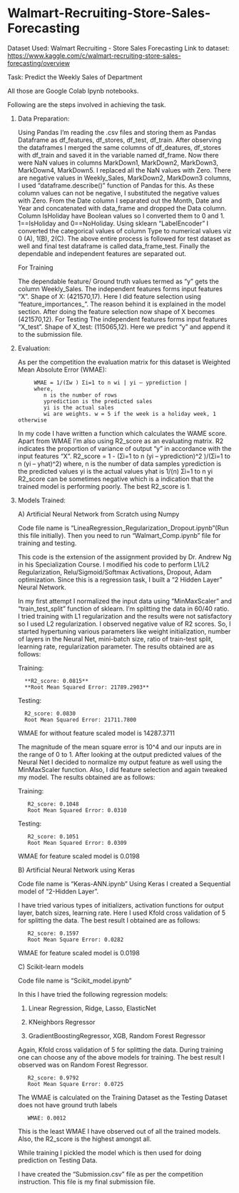 # Walmart-Recruiting-Store-Sales-Forecasting

Dataset Used: Walmart Recruiting - Store Sales Forecasting
Link to dataset: https://www.kaggle.com/c/walmart-recruiting-store-sales-forecasting/overview

Task: Predict the Weekly Sales of Department

All those are Google Colab Ipynb notebooks.

Following are the steps involved in achieving the task.
1) Data Preparation:

     Using Pandas I’m reading the .csv files and storing them as Pandas Dataframe as df_features, 
     df_stores, df_test, df_train.
     After observing the dataframes I merged the same columns of df_deatures, df_stores with 
     df_train and saved it in the variable named df_frame.
     Now there were NaN values in columns MarkDown1, MarkDown2, MarkDown3, 
     MarkDown4, MarkDown5. I replaced all the NaN values with Zero.
     There are negative values in Weekly_Sales, MarkDown2, MarkDown3 columns, I used 
     “dataframe.describe()” function of Pandas for this. As these column values can not be 
     negative, I substituted the negative values with Zero.
     From the Date column I separated out the Month, Date and Year and concatenated with 
     data_frame and dropped the Data column.
     Column IsHoliday have Boolean values so I converted them to 0 and 1. 1==IsHoliday and 
     0==NoHoliday.
     Using sklearn “LabelEncoder” I converted the categorical values of column Type to numerical
     values viz 0 (A), 1(B), 2(C).
     The above entire process is followed for test dataset as well and final test dataframe is called
     data_frame_test.
     Finally the dependable and independent features are separated out.

     For Training
     
     The dependable feature/ Ground truth values termed as “y” gets the column Weekly_Sales.
     The independent features forms input features “X”. Shape of X: (421570,17).
     Here I did feature selection using “feature_importances_”. The reason behind it is explained
     in the model section.
     After doing the feature selection now shape of X becomes (421570,12).
     For Testing
     The independent features forms input features “X_test”. Shape of X_test: (115065,12).
     Here we predict “y” and append it to the submission file.
     
2) Evaluation:

     As per the competition the evaluation matrix for this dataset is Weighted Mean Absolute 
     Error (WMAE):
     
            WMAE = 1/(Ʃw ) Ʃi=1 to n wi | yi – yprediction |
            where,
               n is the number of rows
               yprediction is the predicted sales
               yi is the actual sales
               wi are weights. w = 5 if the week is a holiday week, 1 otherwise
     
     In my code I have written a function which calculates the WAME score.
     Apart from WMAE I’m also using R2_score as an evaluating matrix. R2 indicates the 
     proportion of variance of output “y” in accordance with the input features “X”.
     R2_score = 1 -  (Ʃi=1 to n (yi – yprediction)^2 )/(Ʃi=1 to n  (yi – yhat)^2)
     where,
         n is the number of data samples
         yprediction is the predicted values
         yi is the actual values
         yhat is 1/(n) Ʃi=1 to n yi
     R2_score can be sometimes negative which is a indication that the trained model is 
     performing poorly.
     The best R2_score is 1.



3) Models Trained:

   A) Artificial Neural Network from Scratch using Numpy

   Code file name is “LineaRegression_Regularization_Dropout.ipynb”(Run this file initially).
   Then you need to run “Walmart_Comp.ipynb” file for training and testing.

   This code is the extension of the assignment provided by Dr. Andrew Ng in his Specialization Course. I modified 
   his code to perform L1/L2 Regularization, Relu/Sigmoid/Softmax Activations, Dropout, Adam 
   optimization. Since this is a regression task, I built a “2 Hidden Layer” Neural Network.
 
   In my first attempt I normalized the input data using “MinMaxScaler” and “train_test_split”
   function of sklearn. I’m splitting the data in 60/40 ratio. I tried training with L1 regularization
   and the results were not satisfactory so I used L2 regularization. I observed negative value of
   R2 scores. So, I started hypertuning various parameters like weight initialization, number of 
   layers in the Neural Net, mini-batch size, ratio of train-test split, learning rate, regularization 
   parameter. The results obtained are as follows:
   
   Training: 
   
         **R2_score: 0.0815**
         **Root Mean Squared Error: 21789.2903**
   Testing:
   
         R2_score: 0.0830
         Root Mean Squared Error: 21711.7800
         
   WMAE for without feature scaled model is 14287.3711
   
   The magnitude of the mean square error is 10^4 and our inputs are in the range of 0 to 1. 
   After looking at the output predicted values of the Neural Net I decided to normalize my 
   output feature as well using the MinMaxScaler function. Also, I did feature selection and 
   again tweaked my model. The results obtained are as follows: 
   
   Training: 
   
          R2_score: 0.1048
          Root Mean Squared Error: 0.0310
   Testing: 
   
          R2_score: 0.1051    
          Root Mean Squared Error: 0.0309

   WMAE for feature scaled model is 0.0198

   
   B) Artificial Neural Network using Keras

   Code file name is “Keras-ANN.ipynb”
   Using Keras I created a Sequential model of “2-Hidden Layer”. 

   I have tried various types of initializers, activation functions for output layer, batch sizes, 
   learning rate. Here I used Kfold cross validation of 5 for splitting the data. 
   The best result I obtained are as follows: 
   
          R2_score: 0.1597
          Root Mean Square Error: 0.0282
          
   WMAE for feature scaled model is 0.0198


   C) Scikit-learn models

   Code file name is “Scikit_model.ipynb”

   In this I have tried the following regression models:

   1) Linear Regression, Ridge, Lasso, ElasticNet

   2) KNeighbors Regressor

   3) GradientBoostingRegressor, XGB, Random Forest Regressor

   Again, Kfold cross validation of 5 for splitting the data. During training one can choose any of 
   the above models for training.
   The best result I observed was on Random Forest Regressor.
   
          R2_score: 0.9792
          Root Mean Square Error: 0.0725
          
    The WMAE is calculated on the Training Dataset as the Testing Dataset does not have ground truth labels
    
          WMAE: 0.0012
    
    This is the least WMAE I have observed out of all the trained models. Also, the R2_score is 
    the highest amongst all. 

    While training I pickled the model which is then used for doing prediction on Testing Data.

    I have created the “Submission.csv” file as per the competition instruction.
    This file is my final submission file.



